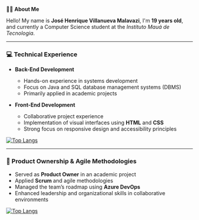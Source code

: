 👨‍💻 **About Me**

Hello! My name is **José Henrique Villanueva Malavazi**, I'm **19 years old**, and currently a Computer Science student at the *Instituto Mauá de Tecnologia*.

---

### 💻 Technical Experience

- **Back-End Development**
  - Hands-on experience in systems development
  - Focus on Java and SQL database management systems (DBMS)
  - Primarily applied in academic projects

- **Front-End Development**
  - Collaborative project experience
  - Implementation of visual interfaces using **HTML** and **CSS**
  - Strong focus on responsive design and accessibility principles
 
  
[![Top Langs](https://github-readme-stats.vercel.app/api/top-langs/?username=Villanuev-a&layout=compact&theme=tokyonight)](https://github.com/Villanuev-a)

---

### 🧭 Product Ownership & Agile Methodologies

- Served as **Product Owner** in an academic project
- Applied **Scrum** and agile methodologies
- Managed the team’s roadmap using **Azure DevOps**
- Enhanced leadership and organizational skills in collaborative environments



[![Top Langs](https://github-readme-stats.vercel.app/api/top-langs/?username=Villanuev-a&layout=compact&theme=tokyonight)](https://github.com/Villanuev-a)
